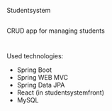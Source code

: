 Studentsystem
##
CRUD app for managing students
#
Used technologies:
-	Spring Boot
-	Spring WEB MVC
-	Spring Data JPA
-	React (in studentsystemfront)
-	MySQL

